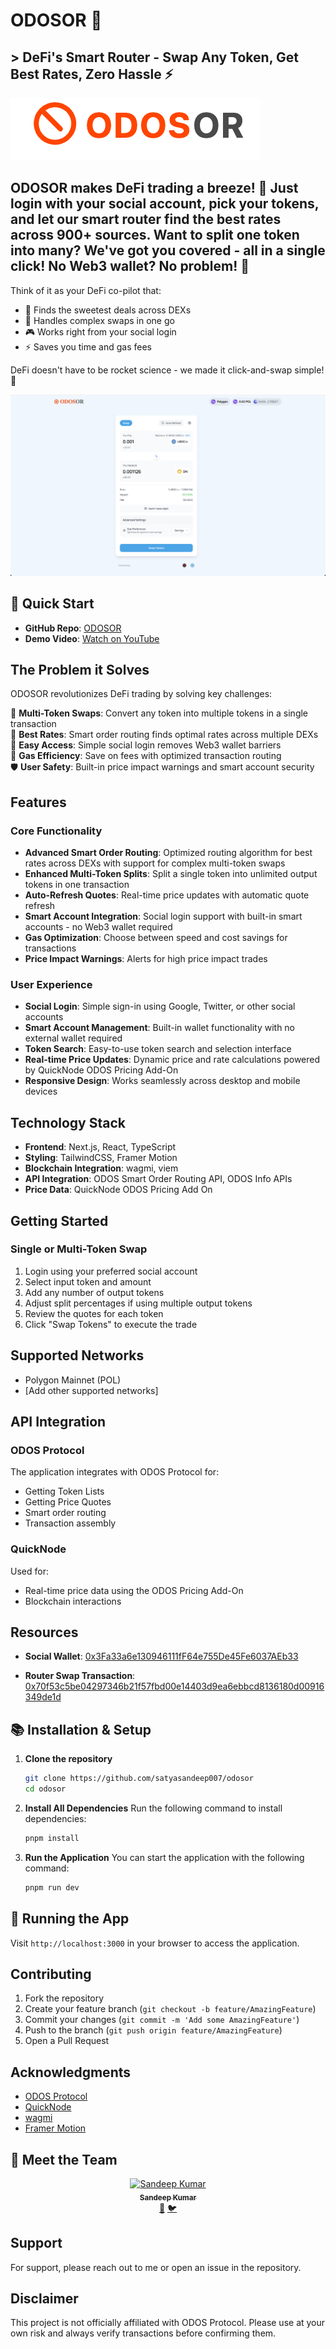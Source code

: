 # ODOSOR 🚀

## > DeFi's Smart Router - Swap Any Token, Get Best Rates, Zero Hassle ⚡

![ODOS Interface](/demo/odosor.png)

## ODOSOR makes DeFi trading a breeze! 🌊 Just login with your social account, pick your tokens, and let our smart router find the best rates across 900+ sources. Want to split one token into many? We've got you covered - all in a single click! No Web3 wallet? No problem! 🎯

Think of it as your DeFi co-pilot that:

- 💫 Finds the sweetest deals across DEXs
- 🔄 Handles complex swaps in one go
- 🎮 Works right from your social login
- ⚡ Saves you time and gas fees

DeFi doesn't have to be rocket science - we made it click-and-swap simple! 🎯

![ODOS Interface](/demo/Home.png)

## 🚀 Quick Start

- **GitHub Repo**: [ODOSOR](https://github.com/satyasandeep007/odosor)
- **Demo Video**: [Watch on YouTube](https://youtu.be/3wrnsVeXUGg/)

## The Problem it Solves

ODOSOR revolutionizes DeFi trading by solving key challenges:

🔄 **Multi-Token Swaps**: Convert any token into multiple tokens in a single transaction  
💎 **Best Rates**: Smart order routing finds optimal rates across multiple DEXs  
🔑 **Easy Access**: Simple social login removes Web3 wallet barriers  
💨 **Gas Efficiency**: Save on fees with optimized transaction routing  
🛡️ **User Safety**: Built-in price impact warnings and smart account security

## Features

### Core Functionality

- **Advanced Smart Order Routing**: Optimized routing algorithm for best rates across DEXs with support for complex multi-token swaps
- **Enhanced Multi-Token Splits**: Split a single token into unlimited output tokens in one transaction
- **Auto-Refresh Quotes**: Real-time price updates with automatic quote refresh
- **Smart Account Integration**: Social login support with built-in smart accounts - no Web3 wallet required
- **Gas Optimization**: Choose between speed and cost savings for transactions
- **Price Impact Warnings**: Alerts for high price impact trades

### User Experience

- **Social Login**: Simple sign-in using Google, Twitter, or other social accounts
- **Smart Account Management**: Built-in wallet functionality with no external wallet required
- **Token Search**: Easy-to-use token search and selection interface
- **Real-time Price Updates**: Dynamic price and rate calculations powered by QuickNode ODOS Pricing Add-On
- **Responsive Design**: Works seamlessly across desktop and mobile devices

## Technology Stack

- **Frontend**: Next.js, React, TypeScript
- **Styling**: TailwindCSS, Framer Motion
- **Blockchain Integration**: wagmi, viem
- **API Integration**: ODOS Smart Order Routing API, ODOS Info APIs
- **Price Data**: QuickNode ODOS Pricing Add On

## Getting Started

### Single or Multi-Token Swap

1. Login using your preferred social account
2. Select input token and amount
3. Add any number of output tokens
4. Adjust split percentages if using multiple output tokens
5. Review the quotes for each token
6. Click "Swap Tokens" to execute the trade

## Supported Networks

- Polygon Mainnet (POL)
- [Add other supported networks]

## API Integration

### ODOS Protocol

The application integrates with ODOS Protocol for:

- Getting Token Lists
- Getting Price Quotes
- Smart order routing
- Transaction assembly

### QuickNode

Used for:

- Real-time price data using the ODOS Pricing Add-On
- Blockchain interactions

## Resources

- **Social Wallet**: [0x3Fa33a6e130946111fF64e755De45Fe6037AEb33](https://polygonscan.com/address/0x3Fa33a6e130946111fF64e755De45Fe6037AEb33)

- **Router Swap Transaction**: [0x70f53c5be04297346b21f57fbd00e14403d9ea6ebbcd8136180d00916349de1d](https://polygonscan.com/tx/0x70f53c5be04297346b21f57fbd00e14403d9ea6ebbcd8136180d00916349de1d)

## 📚 Installation & Setup

1. **Clone the repository**

   ```bash
   git clone https://github.com/satyasandeep007/odosor
   cd odosor
   ```

2. **Install All Dependencies**
   Run the following command to install dependencies:

   ```bash
   pnpm install
   ```

3. **Run the Application**
   You can start the application with the following command:

   ```bash
   pnpm run dev
   ```

## 🚀 Running the App

Visit `http://localhost:3000` in your browser to access the application.

## Contributing

1. Fork the repository
2. Create your feature branch (`git checkout -b feature/AmazingFeature`)
3. Commit your changes (`git commit -m 'Add some AmazingFeature'`)
4. Push to the branch (`git push origin feature/AmazingFeature`)
5. Open a Pull Request

## Acknowledgments

- [ODOS Protocol](https://odos.xyz)
- [QuickNode](https://quicknode.com)
- [wagmi](https://wagmi.sh)
- [Framer Motion](https://www.framer.com/motion/)

## 👥 Meet the Team

<div align="center">
      <a href="https://github.com/satyasandeep007">
        <img src="https://github.com/satyasandeep007.png" width="100px;" alt="Sandeep Kumar"/><br />
        <sub><b>Sandeep Kumar</b></sub>
      </a><br />
      <a href="https://www.linkedin.com/in/satyasandeep" title="LinkedIn">💼</a>
      <a href="https://twitter.com/satyasandeep76" title="Twitter">🐦</a>

</div>

## Support

For support, please reach out to me or open an issue in the repository.

## Disclaimer

This project is not officially affiliated with ODOS Protocol. Please use at your own risk and always verify transactions before confirming them.
